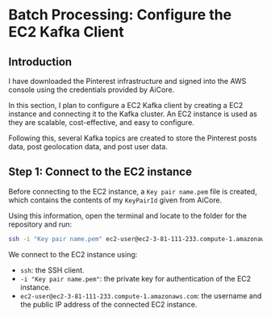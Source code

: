 # Batch Processing: Configure the EC2 Kafka Client

## Introduction

I have downloaded the Pinterest infrastructure and signed into the AWS console using the credentials provided by AiCore.

In this section, I plan to configure a EC2 Kafka client by creating a EC2 instance and connecting it to the Kafka cluster. An EC2 instance is used as they are scalable, cost-effective, and easy to configure.

Following this, several Kafka topics are created to store the Pinterest posts data, post geolocation data, and post user data.

## Step 1: Connect to the EC2 instance

Before connecting to the EC2 instance, a `Key pair name.pem` file is created, which contains the contents of my `KeyPairId` given from AiCore.

Using this information, open the terminal and locate to the folder for the repository and run:

```bash
ssh -i "Key pair name.pem" ec2-user@ec2-3-81-111-233.compute-1.amazonaws.com
```

We connect to the EC2 instance using:

- `ssh`: the SSH client.
- `-i "Key pair name.pem"`: the private key for authentication of the EC2 instance.
- `ec2-user@ec2-3-81-111-233.compute-1.amazonaws.com`: the username and the public IP address of the connected EC2 instance.
